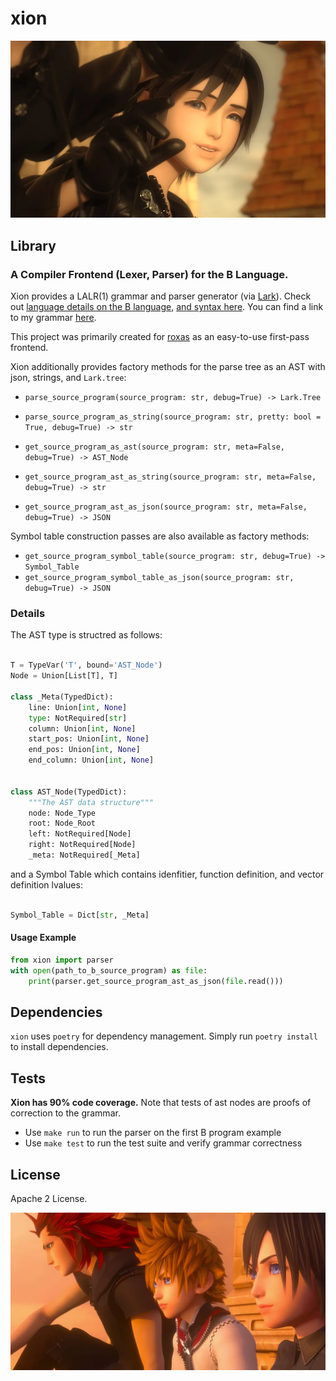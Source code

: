# xion

![img](docs/xion.png)


## Library

### A Compiler Frontend (Lexer, Parser) for the B Language.

 Xion provides a LALR(1) grammar and parser generator (via [Lark](https://github.com/lark-parser/lark)). Check out [language details on the B language](https://www.bell-labs.com/usr/dmr/www/btut.pdf), [and syntax here](https://www.bell-labs.com/usr/dmr/www/kbman.html). You can find a link to my grammar [here](https://github.com/jahan-addison/xion/blob/master/xion/grammar.lark).

This project was primarily created for [roxas](https://github.com/jahan-addison/roxas) as an easy-to-use first-pass frontend.

Xion additionally provides factory methods for the parse tree as an AST with json, strings, and `Lark.tree`:

* `parse_source_program(source_program: str, debug=True) -> Lark.Tree`
* `parse_source_program_as_string(source_program: str, pretty: bool = True, debug=True) -> str`

* `get_source_program_as_ast(source_program: str, meta=False, debug=True) -> AST_Node`
* `get_source_program_ast_as_string(source_program: str, meta=False, debug=True) -> str`
* `get_source_program_ast_as_json(source_program: str, meta=False, debug=True) -> JSON`


Symbol table construction passes are also available as factory methods:
* `get_source_program_symbol_table(source_program: str, debug=True) -> Symbol_Table`
* `get_source_program_symbol_table_as_json(source_program: str, debug=True) -> JSON`


### Details

The AST type is structred as follows:

```python

T = TypeVar('T', bound='AST_Node')
Node = Union[List[T], T]

class _Meta(TypedDict):
    line: Union[int, None]
    type: NotRequired[str]
    column: Union[int, None]
    start_pos: Union[int, None]
    end_pos: Union[int, None]
    end_column: Union[int, None]


class AST_Node(TypedDict):
    """The AST data structure"""
    node: Node_Type
    root: Node_Root
    left: NotRequired[Node]
    right: NotRequired[Node]
    _meta: NotRequired[_Meta]
```

and a Symbol Table which contains idenfitier, function definition, and vector definition lvalues:

```python

Symbol_Table = Dict[str, _Meta]
```

#### Usage Example

```python
from xion import parser
with open(path_to_b_source_program) as file:
    print(parser.get_source_program_ast_as_json(file.read()))
```

## Dependencies

`xion` uses `poetry` for dependency management. Simply run `poetry install` to install dependencies.

## Tests

**Xion has 90% code coverage.** Note that tests of ast nodes are proofs of correction to the grammar.

* Use `make run` to run the parser on the first B program example
* Use `make test` to run the test suite and verify grammar correctness


## License

Apache 2 License.


![img2](docs/axel-roxas-and-xion-looking-to-the-left-in-kingdom-hearts-3.png)